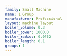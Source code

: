 ```yaml
---
family: Small Machine
name: 1 Group
manufacturer: Professional
layout: machine_layout
boiler_volume: 0.3
boiler_power: 1000.0
boiler_radius: 0.0762
boiler_length: 0.1
groups: 1
---
```

